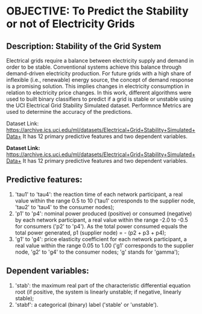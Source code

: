 # OBJECTIVE: To Predict the Stability or not of Electricity Grids

## Description: Stability of the Grid System
Electrical grids require a balance between electricity supply and demand in order to be stable. Conventional systems achieve this balance through demand-driven electricity production. For future grids with a high share of inflexible (i.e., renewable) energy source, the concept of demand response is a promising solution. This implies changes in electricity consumption in relation to electricity price changes. In this work, different algorithms were used to built binary classifiers to predict if a grid is stable or unstable using the UCI Electrical Grid Stability Simulated dataset. Performnce Metrics are used to determine the accuracy of the predictions.

Dataset Link: https://archive.ics.uci.edu/ml/datasets/Electrical+Grid+Stability+Simulated+Data+ It has 12 primary predictive features and two dependent variables.

**Dataset Link:** https://archive.ics.uci.edu/ml/datasets/Electrical+Grid+Stability+Simulated+Data+
It has 12 primary predictive features and two dependent variables.

## Predictive features:	
1.	'tau1' to 'tau4': the reaction time of each network participant, a real value within the range 0.5 to 10 ('tau1' corresponds to the supplier node, 'tau2' to 'tau4' to the consumer nodes);
2.	'p1' to 'p4': nominal power produced (positive) or consumed (negative) by each network participant, a real value within the range -2.0 to -0.5 for consumers ('p2' to 'p4'). As the total power consumed equals the total power generated, p1 (supplier node) = - (p2 + p3 + p4);
3.	'g1' to 'g4': price elasticity coefficient for each network participant, a real value within the range 0.05 to 1.00 ('g1' corresponds to the supplier node, 'g2' to 'g4' to the consumer nodes; 'g' stands for 'gamma');

## Dependent variables:
1.	'stab': the maximum real part of the characteristic differential equation root (if positive, the system is linearly unstable; if negative, linearly stable);
2.	'stabf': a categorical (binary) label ('stable' or 'unstable').

